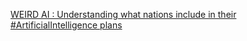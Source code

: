 [WEIRD AI : Understanding what nations include in their #ArtificialIntelligence plans](https://qi.tc/qi/112934)